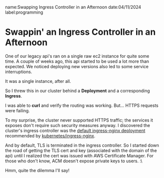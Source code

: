 name:Swapping Ingress Controller in an Afternoon
date:04/11/2024
label:programming

# Swappin' an Ingress Controller in an Afternoon

One of our legacy api's ran on a single raw ec2 instance for quite some time. A couple of weeks ago, this api started to be used a lot more than expected. We noticed deploying new versions also led to some service interruptions.

It was a single instance, after all.

So I threw this in our cluster behind a **Deployment** and a corresponding **Ingress**.

I was able to **curl** and verify the routing was working. But... HTTPS requests were failing.

To my surprise, the cluster never supported HTTPS traffic; the services it exposes don't require such security measures anyway. I discovered the cluster's ingress controller was the [default ingress-nginx deployment](https://raw.githubusercontent.com/kubernetes/ingress-nginx/controller-v1.10.0/deploy/static/provider/cloud/deploy.yaml) recommended by [kubernetes/ingress-nginx](https://github.com/kubernetes/ingress-nginx).

And by default, TLS is terminated in the ingress controller. So I started down the road of getting the TLS cert and key (associated with the domain of the api) until I realized the cert was issued with AWS Certificate Manager. For those who don't know, ACM doesn't expose private keys to users. :\

Hmm, quite the dilemma I'll say!
